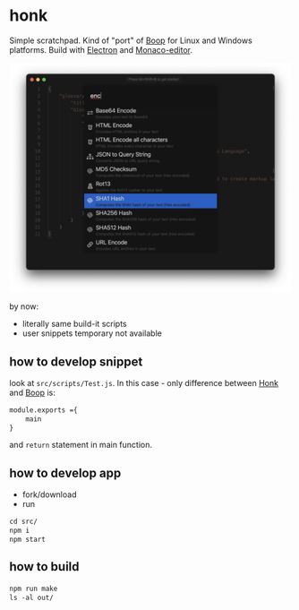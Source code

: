 # honk
 Simple scratchpad. Kind of "port" of [Boop](https://github.com/IvanMathy/Boop) for Linux and Windows platforms. Build with [Electron](https://github.com/electron/electron) and [Monaco-editor](https://microsoft.github.io/monaco-editor/).

 ![screenshot1](https://raw.githubusercontent.com/rzrbld/honk/master/images/screen.png)

 by now:
 - literally same build-it scripts
 - user snippets temporary not available

## how to develop snippet

look at `src/scripts/Test.js`. In this case - only difference between [Honk](https://github.com/rzrbld/honk) and [Boop](https://github.com/IvanMathy/Boop) is:

```
module.exports ={
	main
}
```
and `return` statement in main function.

## how to develop app

 - fork/download
 - run
```shell
cd src/
npm i
npm start
```

## how to build

```shell
npm run make
ls -al out/
```
